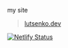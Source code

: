my site

> [lutsenko.dev](https://lutsenko.dev)

[![Netlify Status](https://api.netlify.com/api/v1/badges/78cf2005-69d7-4ac3-819c-453b5617f08f/deploy-status)](https://app.netlify.com/sites/lutsenko/deploys)
